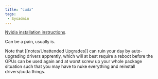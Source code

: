 ```yaml
---
title: "cuda"
tags:
 - Sysadmin
---
```


[Nvidia installation instructions](https://docs.nvidia.com/datacenter/tesla/tesla-installation-notes/index.html#ubuntu-lts).

Can be a pain, usually is.

Note that [[notes/Unattended Upgrades]] can ruin your day by auto-upgrading drivers apprently, which will at best require a reboot before the GPUs can be used again and at worst screw up your whole package situation such that you may have to nuke everything and reinstall drivers/cuda things.